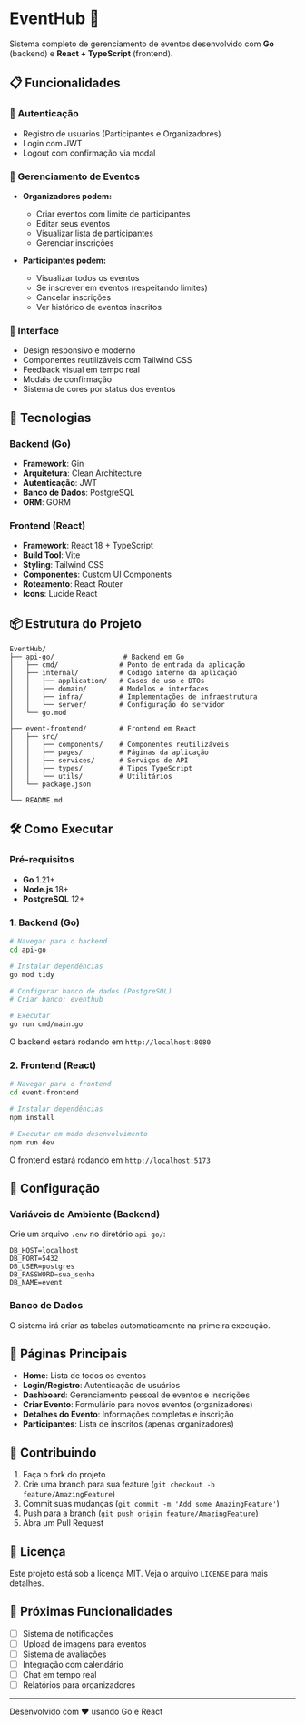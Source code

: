 # EventHub 🎉

Sistema completo de gerenciamento de eventos desenvolvido com **Go** (backend) e **React + TypeScript** (frontend).

## 📋 Funcionalidades

### 🔐 Autenticação
- Registro de usuários (Participantes e Organizadores)
- Login com JWT
- Logout com confirmação via modal

### 📅 Gerenciamento de Eventos
- **Organizadores podem:**
  - Criar eventos com limite de participantes
  - Editar seus eventos
  - Visualizar lista de participantes
  - Gerenciar inscrições

- **Participantes podem:**
  - Visualizar todos os eventos
  - Se inscrever em eventos (respeitando limites)
  - Cancelar inscrições
  - Ver histórico de eventos inscritos

### 🎨 Interface
- Design responsivo e moderno
- Componentes reutilizáveis com Tailwind CSS
- Feedback visual em tempo real
- Modais de confirmação
- Sistema de cores por status dos eventos

## 🚀 Tecnologias

### Backend (Go)
- **Framework**: Gin
- **Arquitetura**: Clean Architecture
- **Autenticação**: JWT
- **Banco de Dados**: PostgreSQL
- **ORM**: GORM

### Frontend (React)
- **Framework**: React 18 + TypeScript
- **Build Tool**: Vite
- **Styling**: Tailwind CSS
- **Componentes**: Custom UI Components
- **Roteamento**: React Router
- **Icons**: Lucide React

## 📦 Estrutura do Projeto

```
EventHub/
├── api-go/                 # Backend em Go
│   ├── cmd/               # Ponto de entrada da aplicação
│   ├── internal/          # Código interno da aplicação
│   │   ├── application/   # Casos de uso e DTOs
│   │   ├── domain/        # Modelos e interfaces
│   │   ├── infra/         # Implementações de infraestrutura
│   │   └── server/        # Configuração do servidor
│   └── go.mod
│
├── event-frontend/        # Frontend em React
│   ├── src/
│   │   ├── components/    # Componentes reutilizáveis
│   │   ├── pages/         # Páginas da aplicação
│   │   ├── services/      # Serviços de API
│   │   ├── types/         # Tipos TypeScript
│   │   └── utils/         # Utilitários
│   └── package.json
│
└── README.md
```

## 🛠️ Como Executar

### Pré-requisitos
- **Go** 1.21+
- **Node.js** 18+
- **PostgreSQL** 12+

### 1. Backend (Go)

```bash
# Navegar para o backend
cd api-go

# Instalar dependências
go mod tidy

# Configurar banco de dados (PostgreSQL)
# Criar banco: eventhub

# Executar
go run cmd/main.go
```

O backend estará rodando em `http://localhost:8080`

### 2. Frontend (React)

```bash
# Navegar para o frontend
cd event-frontend

# Instalar dependências
npm install

# Executar em modo desenvolvimento
npm run dev
```

O frontend estará rodando em `http://localhost:5173`

## 🔧 Configuração

### Variáveis de Ambiente (Backend)
Crie um arquivo `.env` no diretório `api-go/`:

```env
DB_HOST=localhost
DB_PORT=5432
DB_USER=postgres
DB_PASSWORD=sua_senha
DB_NAME=event
```

### Banco de Dados
O sistema irá criar as tabelas automaticamente na primeira execução.

## 📱 Páginas Principais

- **Home**: Lista de todos os eventos
- **Login/Registro**: Autenticação de usuários
- **Dashboard**: Gerenciamento pessoal de eventos e inscrições
- **Criar Evento**: Formulário para novos eventos (organizadores)
- **Detalhes do Evento**: Informações completas e inscrição
- **Participantes**: Lista de inscritos (apenas organizadores)

## 🤝 Contribuindo

1. Faça o fork do projeto
2. Crie uma branch para sua feature (`git checkout -b feature/AmazingFeature`)
3. Commit suas mudanças (`git commit -m 'Add some AmazingFeature'`)
4. Push para a branch (`git push origin feature/AmazingFeature`)
5. Abra um Pull Request

## 📄 Licença

Este projeto está sob a licença MIT. Veja o arquivo `LICENSE` para mais detalhes.

## 🎯 Próximas Funcionalidades

- [ ] Sistema de notificações
- [ ] Upload de imagens para eventos
- [ ] Sistema de avaliações
- [ ] Integração com calendário
- [ ] Chat em tempo real
- [ ] Relatórios para organizadores

---

Desenvolvido com ❤️ usando Go e React
